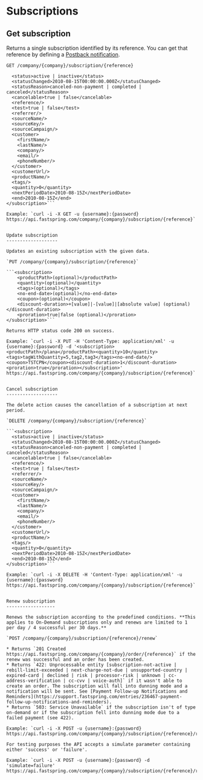 Subscriptions
=============

Get subscription
----------------

Returns a single subscription identified by its reference. You can get that reference by defining a [Postback notification](https://support.fastspring.com/entries/236490-api-notifications).

`GET /company/{company}/subscription/{reference}`

```<subscription>
  <status>active | inactive</status>
  <statusChanged>2010-08-15T00:00:00.000Z</statusChanged>
  <statusReason>canceled-non-payment | completed | canceled</statusReason>
  <cancelable>true | false</cancelable>
  <reference/>
  <test>true | false</test>
  <referrer/>
  <sourceName/>
  <sourceKey/>
  <sourceCampaign/>
  <customer>
    <firstName/>
    <lastName/>
    <company/>
    <email/>
    <phoneNumber/>
  </customer>
  <customerUrl/>
  <productName/>
  <tags/>
  <quantity>0</quantity>
  <nextPeriodDate>2010-08-15Z</nextPeriodDate>
  <end>2010-08-15Z</end>
</subscription>```

Example: `curl -i -X GET -u {username}:{password} https://api.fastspring.com/company/{company}/subscription/{reference}`


Update subscription
-------------------

Updates an existing subscription with the given data.

`PUT /company/{company}/subscription/{reference}`

```<subscription>
	<productPath>(optional)</productPath>
	<quantity>(optional)</quantity>
	<tags>(optional)</tags>
	<no-end-date>(optional)</no-end-date>
	<coupon>(optional)</coupon>
	<discount-duration>+[value]|-[value]|[absolute value] (optional)</discount-duration>
	<proration>true|false (optional)</proration>
</subscription>```

Returns HTTP status code 200 on success.

Example: `curl -i -X PUT -H 'Content-Type: application/xml' -u {username}:{password} -d '<subscription><productPath>/plana</productPath><quantity>10</quantity><tags>tagWithQuantity=5,tag2,tag3</tags><no-end-date/><coupon>TSTCPN</coupon><discount-duration>1</discount-duration><proration>true</proration></subscription>' https://api.fastspring.com/company/{company}/subscription/{reference}`


Cancel subscription
-------------------

The delete action causes the cancellation of a subscription at next period.

`DELETE /company/{company}/subscription/{reference}`

```<subscription>
  <status>active | inactive</status>
  <statusChanged>2010-08-15T00:00:00.000Z</statusChanged>
  <statusReason>canceled-non-payment | completed | canceled</statusReason>
  <cancelable>true | false</cancelable>
  <reference/>
  <test>true | false</test>
  <referrer/>
  <sourceName/>
  <sourceKey/>
  <sourceCampaign/>
  <customer>
    <firstName/>
    <lastName/>
    <company/>
    <email/>
    <phoneNumber/>
  </customer>
  <customerUrl/>
  <productName/>
  <tags/>
  <quantity>0</quantity>
  <nextPeriodDate>2010-08-15Z</nextPeriodDate>
  <end>2010-08-15Z</end>
</subscription>```

Example: `curl -i -X DELETE -H 'Content-Type: application/xml' -u {username}:{password} https://api.fastspring.com/company/{company}/subscription/{reference}`


Renew subscription
------------------

Renews the subscription according to the predefined conditions. **This applies to On-Demand subscriptions only and renews are limited to 1 per day / 4 successful per 30 days.**

`POST /company/{company}/subscription/{reference}/renew`

* Returns `201 Created https://api.fastspring.com/company/{company}/order/{reference}` if the renew was successful and an order has been created.
* Returns `422: Unprocessable entity [subscription-not-active | rebill-limit-exceeded | next-charge-not-due | unsupported-country | expired-card | declined | risk | processor-risk | unknown | cc-address-verification | cc-cvv | voice-auth]` if it wasn't able to create an order. The subscription will fall into dunning mode and a notification will be sent. See [Payment Follow-up Notifications and Reminders](https://support.fastspring.com/entries/236467-payment-follow-up-notifications-and-reminders).
* Returns `503: Service Unavailable` if the subscription isn't of type on-demand or if the subscription fell into dunning mode due to a failed payment (see 422).

Example: `curl -i -X POST -u {username}:{password} https://api.fastspring.com/company/{company}/subscription/{reference}/renew`

For testing purposes the API accepts a simulate parameter containing either 'success' or 'failure'.

Example: `curl -i -X POST -u {username}:{password} -d 'simulate=failure' https://api.fastspring.com/company/{company}/subscription/{reference}/renew`